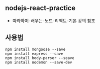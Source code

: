 ## nodejs-react-practice

- 따라하며-배우는-노드-리액트-기본 강의 참조


## 사용법
```
npm install mongoose --save
npm install express --save
npm install body-parser --seave
npm install nodemon --save-dev
```
